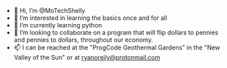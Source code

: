 - 👋 Hi, I’m @MoTechShelly
- 👀 I’m interested in learning the basics once and for all 
- 🌱 I’m currently learning python
- 💞️ I’m looking to collaborate on a program that will flip dollars to pennies and pennies to dollars, throughout our economy. 
- 📫 I can be reached at the "ProgCode Geothermal Gardens" in the "New Valley of the Sun" or at ryanoreily@protonmail.com
<!---
MoTechShelly/MoTechShelly is a ✨ special ✨ repository because its `README.md` (this file) appears on your GitHub profile.
You can click the Preview link to take a look at your changes.
--->
